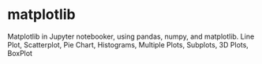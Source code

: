 # matplotlib
Matplotlib in Jupyter notebooker, using pandas, numpy, and matplotlib.
Line Plot, Scatterplot, Pie Chart, Histograms, Multiple Plots, Subplots, 3D Plots, BoxPlot




